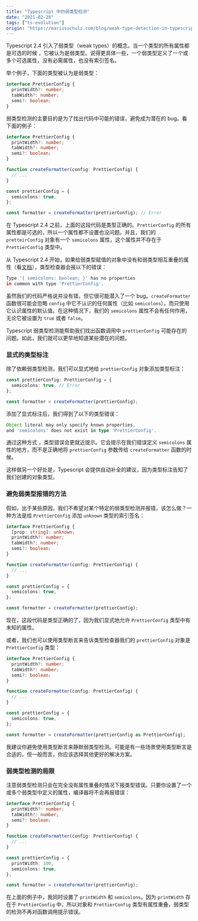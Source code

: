 ```yaml
---
title: "Typescript 中的弱类型检测"
date: "2021-02-28"
tags: ["ts-evolution"]
origin: "https://mariusschulz.com/blog/weak-type-detection-in-typescript"
---
```


Typescript 2.4 引入了弱类型（weak types）的概念。当一个类型的所有属性都是可选的时候 ，它被认为是弱类型。说得更具体一些，一个弱类型定义了一个或多个可选属性，没有必需属性，也没有索引签名。

举个例子，下面的类型被认为是弱类型：

```ts
interface PrettierConfig {
  printWidth?: number;
  tabWidth?: number;
  semi?: boolean;
}
```

弱类型检测的主要目的是为了找出代码中可能的错误，避免成为潜在的 bug。看下面的例子：

```ts
interface PrettierConfig {
  printWidth?: number;
  tabWidth?: number;
  semi?: boolean;
}

function createFormatter(config: PrettierConfig) {
  // ...
}

const prettierConfig = {
  semicolons: true,
};

const formatter = createFormatter(prettierConfig); // Error
```

在 Typescript 2.4 之前，上面的这段代码是类型正确的。`PrettierConfig` 的所有属性都是可选的，所以一个属性都不设置也没问题。并且，我们的 `pretteirConfig` 对象有一个 `semicolons` 属性，这个属性并不存在于 `PrettierConfig` 类型中。

从 Typescript 2.4 开始，如果给弱类型赋值的对象中没有和弱类型相互重叠的属性（看[文档](https://www.typescriptlang.org/docs/handbook/release-notes/typescript-2-4.html#weak-type-detection)），类型检查器会报以下的错误：

```sh
Type '{ semicolons: boolean; }' has no properties
in common with type 'PrettierConfig'.
```

虽然我们的代码严格说并没有错，但它很可能潜入了一个 bug。`createFormatter` 函数很可能会忽略 `config` 中它不认识的任何属性（比如 `semicolons`），而只使用它认识属性的默认值。在这种情况下，我们的 `semicolons` 属性不会有任何作用，无论它被设置为 `true` 或者 `false`。

Typescript 弱类型检测能帮助我们找出函数调用中 `prettierConfig` 可能存在的问题。如此，我们就可以更早地知道某些潜在的问题。

### 显式的类型标注

除了依赖弱类型检测，我们可以显式地给 `prettierConfig` 对象添加类型标注：

```ts
const prettierConfig: PrettierConfig = {
  semicolons: true, // Error
};

const formatter = createFormatter(prettierConfig);
```

添加了显式标注后，我们得到了以下的类型错误：

```ts
Object literal may only specify known properties,
and 'semicolons' does not exist in type 'PrettierConfig'.
```

通过这种方式 ，类型错误会更就近提示。它会提示在我们错误定义 `semicolons` 属性的地方，而不是正确地将 `prettierConfig` 参数传给 `createFormatter` 函数的时候。

这样做另一个好处是，Typescript 会提供自动补全的建议，因为类型标注告知了我们创建的对象类型。

### 避免弱类型报错的方法

假如，出于某些原因，我们不希望对某个特定的弱类型检测并报错，该怎么做？一种方法是给 `PrettierConfig` 添加 `unknown` 类型的索引签名：

```ts
interface PrettierConfig {
  [prop: string]: unknown;
  printWidth?: number;
  tabWidth?: number;
  semi?: boolean;
}

function createFormatter(config: PrettierConfig) {
  // ...
}

const prettierConfig = {
  semicolons: true,
};

const formatter = createFormatter(prettierConfig);
```

现在，这段代码是类型正确的了，因为我们显式地允许 `PrettierConfig` 类型中有未知的属性。

或者，我们也可以使用类型断言来告诉类型检查器我们的 `prettierConfig` 对象是 `PrettierConfig` 类型：

```ts
interface PrettierConfig {
  printWidth?: number;
  tabWidth?: number;
  semi?: boolean;
}

function createFormatter(config: PrettierConfig) {
  // ...
}

const prettierConfig = {
  semicolons: true,
};

const formatter = createFormatter(prettierConfig as PrettierConfig);
```

我建议你避免使用类型断言来静默弱类型检测。可能是有一些场景使用类型断言是合适的，但一般而言，你应该选择其他更好的解决方案。

### 弱类型检测的局限

注意弱类型检测只会在完全没有属性重叠的情况下报类型错误。只要你设置了一个或多个弱类型中定义的属性，编译器将不会再报错误：

```ts
interface PrettierConfig {
  printWidth?: number;
  tabWidth?: number;
  semi?: boolean;
}

function createFormatter(config: PrettierConfig) {
  // ...
}

const prettierConfig = {
  printWidth: 100,
  semicolons: true,
};

const formatter = createFormatter(prettierConfig);
```

在上面的例子中，我同时设置了 `printWidth` 和 `semicolons`。因为 `printWidth` 存在于 `PrettierConfig` 中，所以对象和 `PrettierConfig` 类型有属性重叠，弱类型的检测不再对函数调用提示错误。
